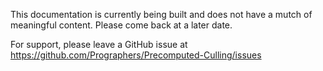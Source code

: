 This documentation is currently being built and does not have a mutch of meaningful content. Please come back at a later date.

For support, please leave a GitHub issue at https://github.com/Prographers/Precomputed-Culling/issues